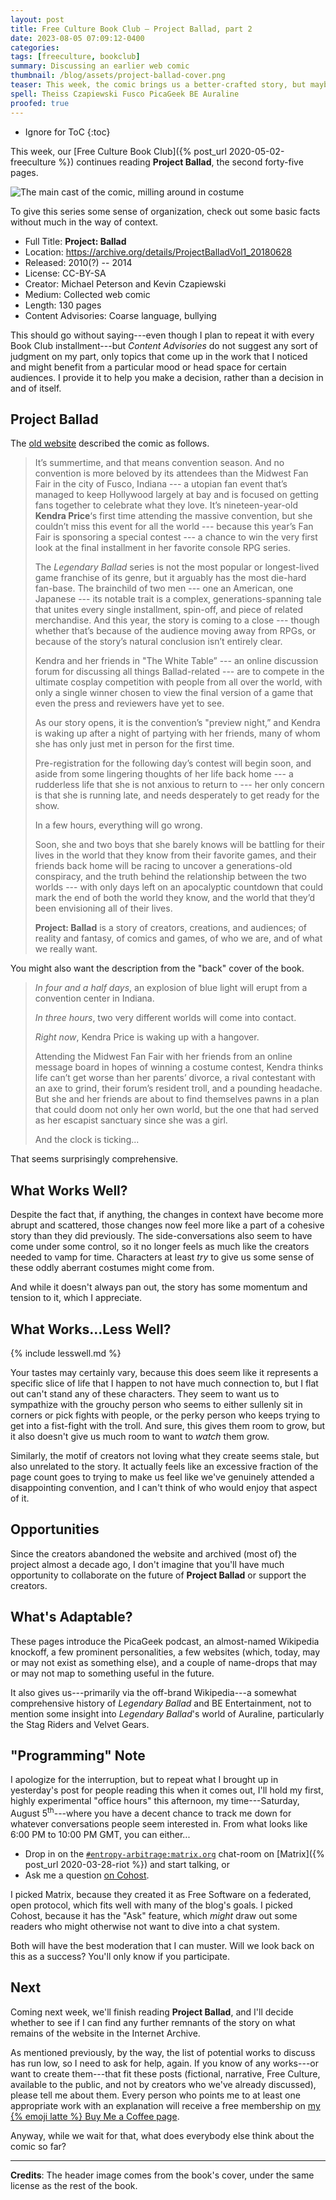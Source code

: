 ```yaml
---
layout: post
title: Free Culture Book Club — Project Ballad, part 2
date: 2023-08-05 07:09:12-0400
categories:
tags: [freeculture, bookclub]
summary: Discussing an earlier web comic
thumbnail: /blog/assets/project-ballad-cover.png
teaser: This week, the comic brings us a better-crafted story, but maybe a less-pleasant one.
spell: Theiss Czapiewski Fusco PicaGeek BE Auraline
proofed: true
---
```


* Ignore for ToC
{:toc}

This week, our [Free Culture Book Club]({% post_url 2020-05-02-freeculture %}) continues reading **Project Ballad**, the second forty-five pages.

![The main cast of the comic, milling around in costume](/blog/assets/project-ballad-cover.png "William Ware Theiss does Eurovision?")

To give this series some sense of organization, check out some basic facts without much in the way of context.

 * Full Title:  **Project: Ballad**
 * Location:  <https://archive.org/details/ProjectBalladVol1_20180628>
 * Released:  2010(?) -- 2014
 * License:  CC-BY-SA
 * Creator:  Michael Peterson and Kevin Czapiewski
 * Medium:  Collected web comic
 * Length:  130 pages
 * Content Advisories:  Coarse language, bullying

This should go without saying---even though I plan to repeat it with every Book Club installment---but *Content Advisories* do not suggest any sort of judgment on my part, only topics that come up in the work that I noticed and might benefit from a particular mood or head space for certain audiences.  I provide it to help you make a decision, rather than a decision in and of itself.

## Project Ballad

The [old website](https://web.archive.org/web/20141025201012/http://www.projectballad.com/about) described the comic as follows.

 > It’s summertime, and that means convention season. And no convention is more beloved by its attendees than the Midwest Fan Fair in the city of Fusco, Indiana --- a utopian fan event that’s managed to keep Hollywood largely at bay and is focused on getting fans together to celebrate what they love. It’s nineteen-year-old **Kendra Price**‘s first time attending the massive convention, but she couldn’t miss this event for all the world --- because this year’s Fan Fair is sponsoring a special contest --- a chance to win the very first look at the final installment in her favorite console RPG series.
 >
 > The *Legendary Ballad* series is not the most popular or longest-lived game franchise of its genre, but it arguably has the most die-hard fan-base. The brainchild of two men --- one an American, one Japanese --- its notable trait is a complex, generations-spanning tale that unites every single installment, spin-off, and piece of related merchandise. And this year, the story is coming to a close --- though whether that’s because of the audience moving away from RPGs, or because of the story’s natural conclusion isn’t entirely clear.
 >
 > Kendra and her friends in "The White Table” --- an online discussion forum for discussing all things Ballad-related --- are to compete in the ultimate cosplay competition with people from all over the world, with only a single winner chosen to view the final version of a game that even the press and reviewers have yet to see.
 >
 > As our story opens, it is the convention’s "preview night,” and Kendra is waking up after a night of partying with her friends, many of whom she has only just met in person for the first time.
 >
 > Pre-registration for the following day’s contest will begin soon, and aside from some lingering thoughts of her life back home --- a rudderless life that she is not anxious to return to --- her only concern is that she is running late, and needs desperately to get ready for the show.
 >
 > In a few hours, everything will go wrong.
 >
 > Soon, she and two boys that she barely knows will be battling for their lives in the world that they know from their favorite games, and their friends back home will be racing to uncover a generations-old conspiracy, and the truth behind the relationship between the two worlds --- with only days left on an apocalyptic countdown that could mark the end of both the world they know, and the world that they’d been envisioning all of their lives.
 >
 > **Project: Ballad** is a story of creators, creations, and audiences; of reality and fantasy, of comics and games, of who we are, and of what we really want.

You might also want the description from the "back" cover of the book.

 > *In four and a half days*, an explosion of blue light will erupt from a convention center in Indiana.
 >
 > *In three hours*, two very different worlds will come into contact.
 >
 > *Right now*, Kendra Price is waking up with a hangover.
 >
 > Attending the Midwest Fan Fair with her friends from an online message board in hopes of winning a costume contest, Kendra thinks life can’t get worse than her parents’ divorce, a rival contestant with an axe to grind, their forum’s resident troll, and a pounding headache. But she and her friends are about to find themselves pawns in a plan that could doom not only her own world, but the one that had served as her escapist sanctuary since she was a girl.
 >
 > And the clock is ticking...

That seems surprisingly comprehensive.

## What Works Well?

Despite the fact that, if anything, the changes in context have become more abrupt and scattered, those changes now feel more like a part of a cohesive story than they did previously.  The side-conversations also seem to have come under some control, so it no longer feels as much like the creators needed to vamp for time.  Characters at least *try* to give us some sense of these oddly aberrant costumes might come from.

And while it doesn't always pan out, the story has some momentum and tension to it, which I appreciate.

## What Works...Less Well?

{% include lesswell.md %}

Your tastes may certainly vary, because this does seem like it represents a specific slice of life that I happen to not have much connection to, but I flat out can't stand any of these characters.  They seem to want us to sympathize with the grouchy person who seems to either sullenly sit in corners or pick fights with people, or the perky person who keeps trying to get into a fist-fight with the troll.  And sure, this gives them room to grow, but it also doesn't give us much room to want to *watch* them grow.

Similarly, the motif of creators not loving what they create seems stale, but also unrelated to the story.  It actually feels like an excessive fraction of the page count goes to trying to make us feel like we've genuinely attended a disappointing convention, and I can't think of who would enjoy that aspect of it.

## Opportunities

Since the creators abandoned the website and archived (most of) the project almost a decade ago, I don't imagine that you'll have much opportunity to collaborate on the future of **Project Ballad** or support the creators.

## What's Adaptable?

These pages introduce the PicaGeek podcast, an almost-named Wikipedia knockoff, a few prominent personalities, a few websites (which, today, may or may not exist as something else), and a couple of name-drops that may or may not map to something useful in the future.

It also gives us---primarily via the off-brand Wikipedia---a somewhat comprehensive history of *Legendary Ballad* and BE Entertainment, not to mention some insight into *Legendary Ballad*'s world of Auraline, particularly the Stag Riders and Velvet Gears.

## "Programming" Note

I apologize for the interruption, but to repeat what I brought up in yesterday's post for people reading this when it comes out, I'll hold my first, highly experimental "office hours" this afternoon, my time---Saturday, August 5<sup>th</sup>---where you have a decent chance to track me down for whatever conversations people seem interested in.  From what looks like 6:00 PM to 10:00 PM GMT, you can either...

 * Drop in on the [`#entropy-arbitrage:matrix.org`](https://matrix.to/#/#entropy-arbitrage:matrix.org) chat-room on [Matrix]({% post_url 2020-03-28-riot %}) and start talking, or
 * Ask me a question [on Cohost](https://cohost.org/jcolag).

I picked Matrix, because they created it as Free Software on a federated, open protocol, which fits well with many of the blog's goals.  I picked Cohost, because it has the "Ask" feature, which *might* draw out some readers who might otherwise not want to dive into a chat system.

Both will have the best moderation that I can muster.  Will we look back on this as a success?  You'll only know if you participate.

## Next

Coming next week, we'll finish reading **Project Ballad**, and I'll decide whether to see if I can find any further remnants of the story on what remains of the website in the Internet Archive.

As mentioned previously, by the way, the list of potential works to discuss has run low, so I need to ask for help, again.  If you know of any works---or want to create them---that fit these posts (fictional, narrative, Free Culture, available to the public, and not by creators who we've already discussed), please tell me about them.  Every person who points me to at least one appropriate work with an explanation will receive a free membership on [my {% emoji latte %} Buy Me a Coffee page](https://buymeacoffee.com/jcolag).

Anyway, while we wait for that, what does everybody else think about the comic so far?

* * *

**Credits**:  The header image comes from the book's cover, under the same license as the rest of the book.

